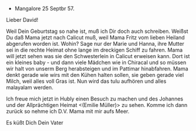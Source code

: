 + Mangalore 25 Septbr 57.

Lieber David!

Weil Dein Geburtstag so nahe ist, muß ich Dir doch auch schreiben. Weißst Du daß Mama jetzt nach Calicut muß, weil Mama Fritz vom lieben Heiland abgerufen worden ist. Wohin? Sage nur der Marie und Hanna, ihre Mutter sei in die rechte Heimat ohne lange im dreckigen Schiff zu fahren. Mama will jetzt sehen was sie den Schwesterlein in Calicut erweisen kann. Dort ist ein kleines baby - und dann viele Mädchen wie in Chiracal und so müssen wir halt von unserm Berg herabsteigen und im Pattimar hinabfahren. Mama denkt gerade wie wirs mit den Kühen halten sollen, sie geben gerade viel Milch, weil alles voll Gras ist. Nun wird das tulu aufhören und alles malayalam werden.

Ich freue mich jetzt in Hubly einen Besuch zu machen und des Johannes und der Allprächtigen Heimat <(Emilie Müller)> zu sehen. Komme ich dann zurück so nehme ich D.V. Mama mit mir aufs Meer.

 Es küßt Dich
 Dein Vater

